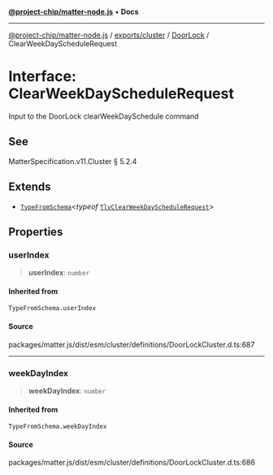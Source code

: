 [**@project-chip/matter-node.js**](../../../../../README.md) • **Docs**

***

[@project-chip/matter-node.js](../../../../../modules.md) / [exports/cluster](../../../README.md) / [DoorLock](../README.md) / ClearWeekDayScheduleRequest

# Interface: ClearWeekDayScheduleRequest

Input to the DoorLock clearWeekDaySchedule command

## See

MatterSpecification.v11.Cluster § 5.2.4

## Extends

- [`TypeFromSchema`](../../../../tlv/README.md#typefromschemas)\<*typeof* [`TlvClearWeekDayScheduleRequest`](../README.md#tlvclearweekdayschedulerequest)\>

## Properties

### userIndex

> **userIndex**: `number`

#### Inherited from

`TypeFromSchema.userIndex`

#### Source

packages/matter.js/dist/esm/cluster/definitions/DoorLockCluster.d.ts:687

***

### weekDayIndex

> **weekDayIndex**: `number`

#### Inherited from

`TypeFromSchema.weekDayIndex`

#### Source

packages/matter.js/dist/esm/cluster/definitions/DoorLockCluster.d.ts:686
